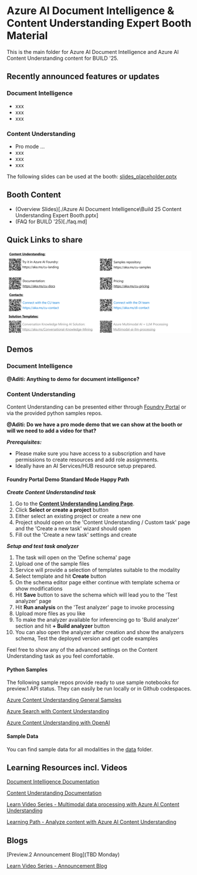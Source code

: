 # Azure AI Document Intelligence & Content Understanding Expert Booth Material
This is the main folder for Azure AI Document Intelligence and Azure AI Content Understanding content for BUILD '25.

## Recently announced features or updates

### Document Intelligence
- xxx
- xxx
- xxx

### Content Understanding
- Pro mode ...
- xxx
- xxx
- xxx

The following slides can be used at the booth: [slides_placeholder.pptx](./slides_placeholder.pptx)

## Booth Content

- (Overview Slides)[./Azure AI Document Intelligence\Build 25 Content Understanding Expert Booth.pptx]
- (FAQ for BUILD '25)[./faq.md]

## Quick Links to share

![Content Understanding QR Codes](./cu-qr-codes.png)

## Demos

### Document Intelligence

**@Aditi: Anything to demo for document intelligence?**

### Content Understanding

Content Understanding can be presented either through [Foundry Portal](https://ai.azure.com) or via the provided python samples repos.

**@Aditi: Do we have a pro mode demo that we can show at the booth or will we need to add a video for that?**

***Prerequisites:***
- Please make sure you have access to a subscription and have permissions to create resources and add role assignments.
- Ideally have an AI Services/HUB resource setup prepared.

#### Foundry Portal Demo Standard Mode Happy Path

***Create Content Understandind task***
1. Go to the **[Content Understanding Landing Page](https://int.ai.azure.com/explore/aiservices/vision/contentunderstanding)**.
1. Click **Select or create a project** button
1. Either select an existing project or create a new one
1. Project should open on the 'Content Understanding / Custom task' page and the 'Create a new task' wizard should open
1. Fill out the 'Create a new task' settings and create

***Setup and test task analyzer***
1. The task will open on the 'Define schema' page
1. Upload one of the sample files
1. Service will provide a selection of templates suitable to the modality
1. Select template and hit **Create** button
1. On the schema editor page either continue with template schema or show modifications
1. Hit **Save** button to save the schema which will lead you to the 'Test analyzer' page
1. Hit **Run analysis** on the 'Test analyzer' page to invoke processing
1. Upload more files as you like
1. To make the analyzer available for inferencing go to 'Build analyzer' section and hit **+ Build analyzer** button
1. You can also open the analyzer after creation and show the analyzers schema, Test the deployed version and get code examples

Feel free to show any of the advanced settings on the Content Understanding task as you feel comfortable.

#### Python Samples

The following sample repos provide ready to use sample notebooks for preview.1 API status.
They can easily be run locally or in Github codespaces.

[Azure Content Understanding General Samples](https://github.com/Azure-Samples/azure-ai-content-understanding-python)

[Azure Search with Content Understanding](https://github.com/Azure-Samples/azure-ai-search-with-content-understanding-python)

[Azure Content Understanding with OpenAI](https://github.com/Azure-Samples/azure-ai-content-understanding-with-azure-openai-python)

#### Sample Data

You can find sample data for all modalities in the [data](./data/) folder.

## Learning Resources incl. Videos

[Document Intelligence Documentation](https://learn.microsoft.com/azure/ai-services/document-intelligence)

[Content Understanding Documentation](https://learn.microsoft.com/azure/ai-services/content-understanding/)

[Learn Video Series - Multimodal data processing with Azure AI Content Understanding](https://learn.microsoft.com/en-us/shows/multimodal-data-processing-with-azure-ai-content-understanding/)

[Learning Path - Analyze content with Azure AI Content Understanding](https://learn.microsoft.com/training/modules/analyze-content-ai/)

## Blogs

[Preview.2 Announcement Blog](TBD Monday)

[Learn Video Series - Announcement Blog](https://techcommunity.microsoft.com/blog/Azure-AI-Services-blog/introducing-azure-ai-content-understanding-for-beginners/4413071)
